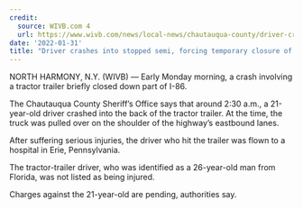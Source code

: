 ```yaml
---
credit:
  source: WIVB.com 4
  url: https://www.wivb.com/news/local-news/chautauqua-county/driver-crashes-into-stopped-semi-forcing-temporary-closure-of-i-86/
date: '2022-01-31'
title: "Driver crashes into stopped semi, forcing temporary closure of I-86"
---
```

NORTH HARMONY, N.Y. (WIVB) — Early Monday morning, a crash involving a tractor trailer briefly closed down part of I-86.

The Chautauqua County Sheriff’s Office says that around 2:30 a.m., a 21-year-old driver crashed into the back of the tractor trailer. At the time, the truck was pulled over on the shoulder of the highway’s eastbound lanes.

After suffering serious injuries, the driver who hit the trailer was flown to a hospital in Erie, Pennsylvania.

The tractor-trailer driver, who was identified as a 26-year-old man from Florida, was not listed as being injured.

Charges against the 21-year-old are pending, authorities say.
